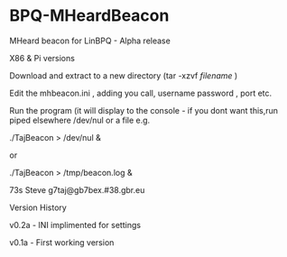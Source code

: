 # BPQ-MHeardBeacon
MHeard beacon for LinBPQ - Alpha release

X86 & Pi versions

Download and extract to a new directory (tar -xzvf _filename_ )

Edit the mhbeacon.ini , adding you call, username password , port etc.

Run the program (it will display to the console - if you dont want this,run piped elsewhere /dev/nul or a file e.g.

./TajBeacon > /dev/nul &

or 

./TajBeacon > /tmp/beacon.log &

73s
Steve
g7taj@gb7bex.#38.gbr.eu

Version History

v0.2a - INI implimented for settings

v0.1a - First working version
